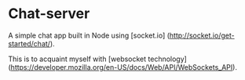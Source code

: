 # Chat-server

A simple chat app built in Node using [socket.io] (http://socket.io/get-started/chat/).

This is to acquaint myself with [websocket technology] (https://developer.mozilla.org/en-US/docs/Web/API/WebSockets_API). 
